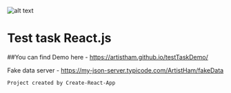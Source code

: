 ![alt text](https://source-corp.com/wp-content/uploads/2017/07/logo-samo-ciemne-resize-4-1.svg)
# Test task React.js

##You can find Demo here - https://artistham.github.io/testTaskDemo/

Fake data server - https://my-json-server.typicode.com/ArtistHam/fakeData

```Project created by Create-React-App```
